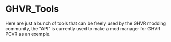 # GHVR_Tools

Here are just a bunch of tools that can be freely used by the GHVR modding community, the "API" is currently used to make a mod manager for GHVR PCVR as an exemple.

